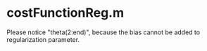 # costFunctionReg.m
Please notice "theta(2:end)", because the bias cannot be added to regularization parameter.
